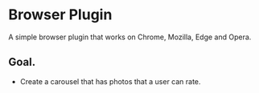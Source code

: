 # Browser Plugin
A simple browser plugin that works on Chrome, Mozilla, Edge and Opera.

## Goal.
- Create a carousel that has photos that a user can rate.